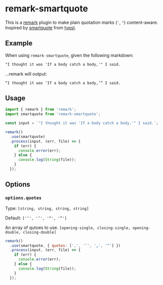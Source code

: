 # remark-smartquote

This is a [remark](https://github.com/remarkjs/remark) plugin to make plain quotation marks (`'`, `"`) content-aware. Inspired by [smartquote](https://typst.app/docs/reference/text/smartquote/) from [typst](https://typst.app/).

## Example

When using `remark-smartquote`, given the following markdown:

```md
"I thought it was 'If a body catch a body,'" I said.
```

...remark will output:

```
“I thought it was ‘If a body catch a body,’” I said.
```

## Usage

```js
import { remark } from 'remark';
import smartquote from 'remark-smartquote';

const input = `"I thought it was 'If a body catch a body,'" I said.`;

remark()
  .use(smartquote)
  .process(input, (err, file) => {
    if (err) {
      console.error(err);
    } else {
      console.log(String(file));
    }
  });
```

## Options

### `options.quotes`

Type: `[string, string, string, string]`

Default: `['‘', '’', '“', '”']`

An array of qutoes to use. `[opening-single, closing-single, opening-double, closing-double]`

```js
remark()
  .use(smartquote, { quotes: ['‚', '‘', '„', '“'] })
  .process(input, (err, file) => {
    if (err) {
      console.error(err);
    } else {
      console.log(String(file));
    }
  });
```
